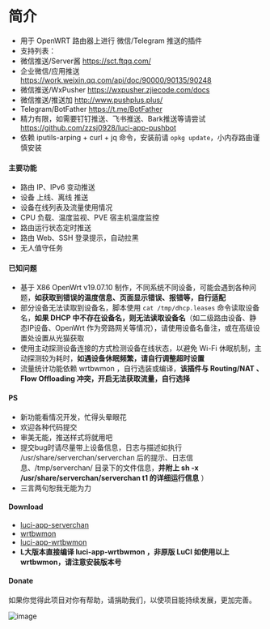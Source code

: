 # 简介
- 用于 OpenWRT 路由器上进行 微信/Telegram 推送的插件
- 支持列表：
- 微信推送/Server酱    https://sct.ftqq.com/
- 企业微信/应用推送    https://work.weixin.qq.com/api/doc/90000/90135/90248
- 微信推送/WxPusher    https://wxpusher.zjiecode.com/docs
- 微信推送/推送加      http://www.pushplus.plus/
- Telegram/BotFather  https://t.me/BotFather
- 精力有限，如需要钉钉推送、飞书推送、Bark推送等请尝试 https://github.com/zzsj0928/luci-app-pushbot
- 依赖 iputils-arping + curl + jq 命令，安装前请 `opkg update`，小内存路由谨慎安装


#### 主要功能
- 路由 IP、IPv6 变动推送
- 设备 上线、离线 推送
- 设备在线列表及流量使用情况
- CPU 负载、温度监视、PVE 宿主机温度监控
- 路由运行状态定时推送
- 路由 Web、SSH 登录提示，自动拉黑
- 无人值守任务

#### 已知问题
- 基于 X86 OpenWrt v19.07.10 制作，不同系统不同设备，可能会遇到各种问题，**如获取到错误的温度信息、页面显示错误、报错等，自行适配**
- 部分设备无法读取到设备名，脚本使用 `cat /tmp/dhcp.leases` 命令读取设备名，**如果 DHCP 中不存在设备名，则无法读取设备名**（如二级路由设备、静态IP设备、OpenWrt 作为旁路网关等情况），请使用设备名备注，或在高级设置处设置从光猫获取
- 使用主动探测设备连接的方式检测设备在线状态，以避免 Wi-Fi 休眠机制，主动探测较为耗时，**如遇设备休眠频繁，请自行调整超时设置**
- 流量统计功能依赖 wrtbwmon ，自行选装或编译，**该插件与 Routing/NAT 、Flow Offloading 冲突，开启无法获取流量，自行选择**

#### PS
- 新功能看情况开发，忙得头晕眼花
- 欢迎各种代码提交
- 审美无能，推送样式将就用吧
- 提交bug时请尽量带上设备信息，日志与描述如执行 /usr/share/serverchan/serverchan 后的提示、日志信息、/tmp/serverchan/ 目录下的文件信息，**并附上 sh -x /usr/share/serverchan/serverchan t1 的详细运行信息** ）
- 三言两句恕我无能为力

#### Download
- [luci-app-serverchan](https://github.com/tty228/luci-app-serverchan/releases)
- [wrtbwmon](https://github.com/brvphoenix/wrtbwmon)
- [luci-app-wrtbwmon](https://github.com/brvphoenix/luci-app-wrtbwmon) 
- **L大版本直接编译 luci-app-wrtbwmon ，非原版 LuCI 如使用以上 wrtbwmon，请注意安装版本号**

#### Donate
如果你觉得此项目对你有帮助，请捐助我们，以使项目能持续发展，更加完善。

![image](https://github.com/tty228/Python-100-Days/blob/master/res/WX.jpg)


